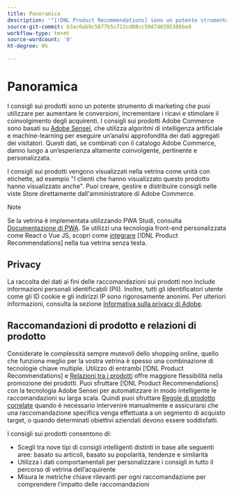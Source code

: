 ```yaml
---
title: Panoramica
description: '"[!DNL Product Recommendations] sono un potente strumento di marketing che puoi utilizzare per aumentare le conversioni, incrementare i ricavi e stimolare l''impegno degli acquirenti."'
source-git-commit: b3ac6ab9c5877b5c722cd08cc50d746595386ba9
workflow-type: tm+mt
source-wordcount: '0'
ht-degree: 0%

---
```


# Panoramica

I consigli sui prodotti sono un potente strumento di marketing che puoi utilizzare per aumentare le conversioni, incrementare i ricavi e stimolare il coinvolgimento degli acquirenti. I consigli sui prodotti Adobe Commerce sono basati su [Adobe Sensei](https://www.adobe.com/sensei.html), che utilizza algoritmi di intelligenza artificiale e machine-learning per eseguire un’analisi approfondita dei dati aggregati dei visitatori. Questi dati, se combinati con il catalogo Adobe Commerce, danno luogo a un’esperienza altamente coinvolgente, pertinente e personalizzata.

I consigli sui prodotti vengono visualizzati nella vetrina come unità con etichette, ad esempio &quot;I clienti che hanno visualizzato questo prodotto hanno visualizzato anche&quot;. Puoi creare, gestire e distribuire consigli nelle viste Store direttamente dall&#39;amministratore di Adobe Commerce.

>[!NOTE]
>
> Se la vetrina è implementata utilizzando PWA Studi, consulta [Documentazione di PWA](https://developer.adobe.com/commerce/pwa-studio/integrations/product-recommendations/). Se utilizzi una tecnologia front-end personalizzata come React o Vue JS, scopri come [integrare](headless.md) [!DNL Product Recommendations] nella tua vetrina senza testa.

## Privacy

La raccolta dei dati ai fini delle raccomandazioni sui prodotti non include informazioni personali identificabili (PII). Inoltre, tutti gli identificatori utente come gli ID cookie e gli indirizzi IP sono rigorosamente anonimi. Per ulteriori informazioni, consulta la sezione [Informativa sulla privacy di Adobe](https://www.adobe.com/privacy/policy.html).

## Raccomandazioni di prodotto e relazioni di prodotto

Considerate le complessità sempre mutevoli dello shopping online, quello che funziona meglio per la vostra vetrina è spesso una combinazione di tecnologie chiave multiple. Utilizzo di entrambi [!DNL Product Recommendations] e [Relazioni tra i prodotti](https://docs.magento.com/user-guide/marketing/product-relationships.html) offre maggiore flessibilità nella promozione dei prodotti. Puoi sfruttare [!DNL Product Recommendations] con la tecnologia Adobe Sensei per automatizzare in modo intelligente le raccomandazioni su larga scala. Quindi puoi sfruttare [Regole di prodotto correlate](https://docs.magento.com/user-guide/marketing/product-related-rules.html) quando è necessario intervenire manualmente e assicurarsi che una raccomandazione specifica venga effettuata a un segmento di acquisto target, o quando determinati obiettivi aziendali devono essere soddisfatti.

I consigli sui prodotti consentono di:

- Scegli tra nove tipi di consigli intelligenti distinti in base alle seguenti aree: basato su articoli, basato su popolarità, tendenze e similarità
- Utilizza i dati comportamentali per personalizzare i consigli in tutto il percorso di vetrina dell’acquirente
- Misura le metriche chiave rilevanti per ogni raccomandazione per comprendere l’impatto delle raccomandazioni

